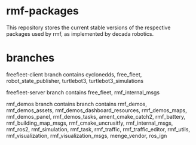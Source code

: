 # rmf-packages
This repository stores the current stable versions of the respective packages used by rmf, as implemented by decada robotics.

# branches
freefleet-client branch contains cyclonedds, free_fleet, robot_state_publisher, turtlebot3, turtlebot3_simulations

freefleet-server branch contains free_fleet, rmf_internal_msgs

rmf_demos branch contains branch contains rmf_demos, rmf_demos_assets, rmf_demos_dashboard_resources, rmf_demos_maps, rmf_demos_panel, rmf_demos_tasks, ament_cmake_catch2, rmf_battery, rmf_building_map_msgs, rmf_cmake_uncrusitfy, rmf_internal_msgs, rmf_ros2, rmf_simulation, rmf_task, rmf_traffic, rmf_traffic_editor, rmf_utils, rmf_visualization, rmf_visualization_msgs, menge_vendor, ros_ign
